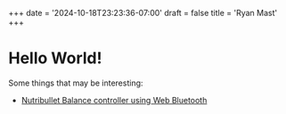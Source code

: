 +++
date = '2024-10-18T23:23:36-07:00'
draft = false
title = 'Ryan Mast'
+++

# Hello World!

Some things that may be interesting:

* [Nutribullet Balance controller using Web Bluetooth](https://rma.st/nutribullet/)


